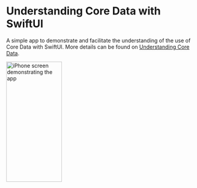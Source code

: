 # Understanding Core Data with SwiftUI

A simple app to demonstrate and facilitate the understanding of the use of Core Data with SwiftUI. More details can be found on [Understanding Core Data](https://kafran.codes/understanding-core-data/).

<img src="https://user-images.githubusercontent.com/1889828/204066570-933ec3be-3d89-4a42-a398-719a46c7a8f3.gif" alt="iPhone screen demonstrating the app" width="148px" height="320" />
